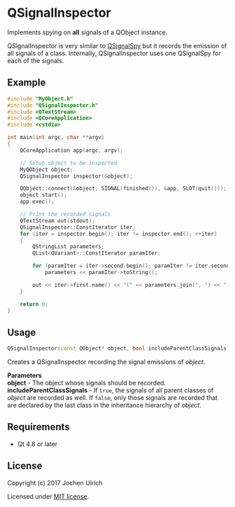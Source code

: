 # QSignalInspector #

Implements spying on **all** signals of a QObject instance.

QSignalInspector is very similar to [QSignalSpy][] but it records the emission of all signals of a class. Internally, QSignalInspector uses one QSignalSpy for each of the signals.


## Example ##

```c++
#include "MyObject.h"
#include "QSignalInspector.h"
#include <QTextStream>
#include <QCoreApplication>
#include <cstdio>

int main(int argc, char **argv)
{
	QCoreApplication app(argc, argv);

	// Setup object to be inspected
	MyQObject object;
	QSignalInspector inspector(&object);

	QObject::connect(&object, SIGNAL(finished()), &app, SLOT(quit()));
	object.start();
	app.exec();

	// Print the recorded signals
	QTextStream out(stdout);
	QSignalInspector::ConstIterator iter;
	for (iter = inspector.begin(); iter != inspector.end(); ++iter)
	{
		QStringList parameters;
		QList<QVariant>::ConstIterator paramIter;

		for (paramIter = iter->second.begin(); paramIter != iter.second.end(); ++paramIter)
			parameters << paramIter->toString();

		out << iter->first.name() << "(" << parameters.join(", ") << ")" << endl;
	}

	return 0;
}


```


## Usage ##

```c++
QSignalInspector(const QObject* object, bool includeParentClassSignals = true)
```

Creates a QSignalInspector recording the signal emissions of _object_.

**Parameters**<br/>
**object** - The object whose signals should be recorded.<br/>
**includeParentClassSignals** - If `true`, the signals of all parent classes of
_object_ are recorded as well. If `false`, only those signals are recorded that
are declared by the last class in the inheritance hierarchy of _object_.


## Requirements ##

* Qt 4.8 or later


## License ##

Copyright (c) 2017 Jochen Ulrich

Licensed under [MIT license](LICENSE).



[QSignalSpy]: http://doc.qt.io/qt-5/qsignalspy.html